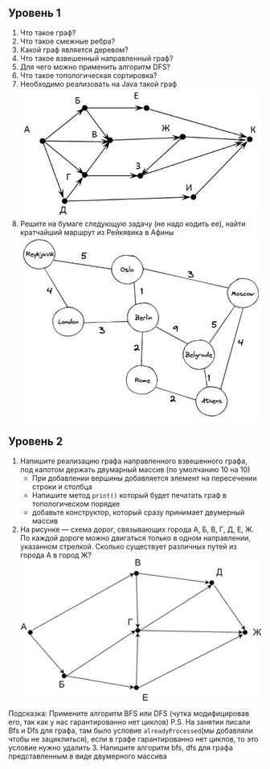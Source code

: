 ## Уровень 1
1. Что такое граф?
2. Что такое смежные ребра?
3. Какой граф является деревом?
4. Что такое взвешенный направленный граф?
5. Для чего можно применить алгоритм DFS?
6. Что такое топологическая сортировка?
7. Необходимо реализовать на Java такой граф 
![graph 1](img/first-graph.gif)
8. Решите на бумаге следующую задачу (не надо кодить ее), найти кратчайший маршрут из Рейкявика в Афины 
![Graph 2](img/short-path.jpeg)
## Уровень 2
1. Напишите реализацию графа направленного взвешенного графа, под капотом держать двумарный массив (по умолчанию 10 на 10)
   - При добавлении вершины добавляется элемент на пересечении строки и столбца
   - Напишите метод `print()` который будет печатать граф в топологическом порядке
   - добавьте конструктор, который сразу принимает двумерный массив
2. На рисунке — схема дорог, связывающих города А, Б, В, Г, Д, Е, Ж. По каждой дороге можно двигаться только в одном направлении, указанном стрелкой. Сколько существует различных путей из города А в город Ж?
![graph3](img/graph-sec.png)

Подсказка: Примените алгоритм BFS или DFS (чутка модифицировав его, так как у нас гарантированно нет циклов)
P.S. На занятии писали Bfs и Dfs для графа, там было условие `alreadyProcessed`(мы добавляли чтобы не зациклиться), если в графе гарантированно нет циклов, то это условие нужно удалить
3. Напишите алгоритм bfs, dfs для графа представленным в виде двумерного массива